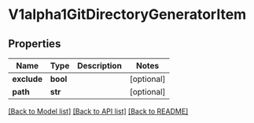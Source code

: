 # V1alpha1GitDirectoryGeneratorItem

## Properties
Name | Type | Description | Notes
------------ | ------------- | ------------- | -------------
**exclude** | **bool** |  | [optional] 
**path** | **str** |  | [optional] 

[[Back to Model list]](../README.md#documentation-for-models) [[Back to API list]](../README.md#documentation-for-api-endpoints) [[Back to README]](../README.md)


